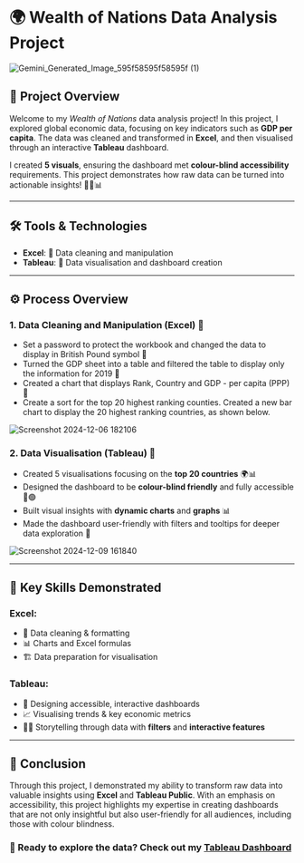 # 🌍 Wealth of Nations Data Analysis Project

![Gemini_Generated_Image_595f58595f58595f (1)](https://github.com/user-attachments/assets/1dba83b6-85c6-471c-b1be-f9b6d67d893f)


## 🚀 Project Overview

Welcome to my *Wealth of Nations* data analysis project! In this project, I explored global economic data, focusing on key indicators such as **GDP per capita**. The data was cleaned and transformed in **Excel**, and then visualised through an interactive **Tableau** dashboard.

I created **5 visuals**, ensuring the dashboard met **colour-blind accessibility** requirements. This project demonstrates how raw data can be turned into actionable insights! 👨‍💻📊


---

## 🛠 Tools & Technologies

- **Excel**: 🧹 Data cleaning and manipulation
- **Tableau**: 🎨 Data visualisation and dashboard creation

---

## ⚙️ Process Overview

### 1. **Data Cleaning and Manipulation (Excel)** 🧹
-  Set a password to protect the workbook and changed the data to display in British Pound symbol 🧽
- Turned the GDP sheet into a table and filtered the table to display only the information for 2019 📑
- Created a chart that displays Rank, Country and GDP - per capita (PPP) 🎯
- Create a sort for the top 20 highest ranking counties. Created a new bar chart to display the 20 highest ranking countries, as shown below.

![Screenshot 2024-12-06 182106](https://github.com/user-attachments/assets/ee46477e-9fa2-46f8-9853-a4f7acfa2deb)


### 2. **Data Visualisation (Tableau)** 🎨
- Created 5 visualisations focusing on the **top 20 countries** 🌍📊
- Designed the dashboard to be **colour-blind friendly** and fully accessible 🎨🟢
- Built visual insights with **dynamic charts** and **graphs** 📊
- Made the dashboard user-friendly with filters and tooltips for deeper data exploration 🔎

![Screenshot 2024-12-09 161840](https://github.com/user-attachments/assets/d4c15756-9b39-462f-ba54-8fa2ba62f1e2)

---

## 🧠 Key Skills Demonstrated

### Excel:
- 🧹 Data cleaning & formatting
- 📊 Charts and Excel formulas
- 🏗 Data preparation for visualisation

### Tableau:
- 🎨 Designing accessible, interactive dashboards
- 📈 Visualising trends & key economic metrics
- 🧑‍🏫 Storytelling through data with **filters** and **interactive features**

---

## 🎯 Conclusion

Through this project, I demonstrated my ability to transform raw data into valuable insights using **Excel** and **Tableau Public**. With an emphasis on accessibility, this project highlights my expertise in creating dashboards that are not only insightful but also user-friendly for all audiences, including those with colour blindness.

### 🌟 Ready to explore the data? Check out my [Tableau Dashboard](https://public.tableau.com/app/profile/joe.phillips6967/viz/TheWealthofNationsData_17335051419860/Dashboard1)

